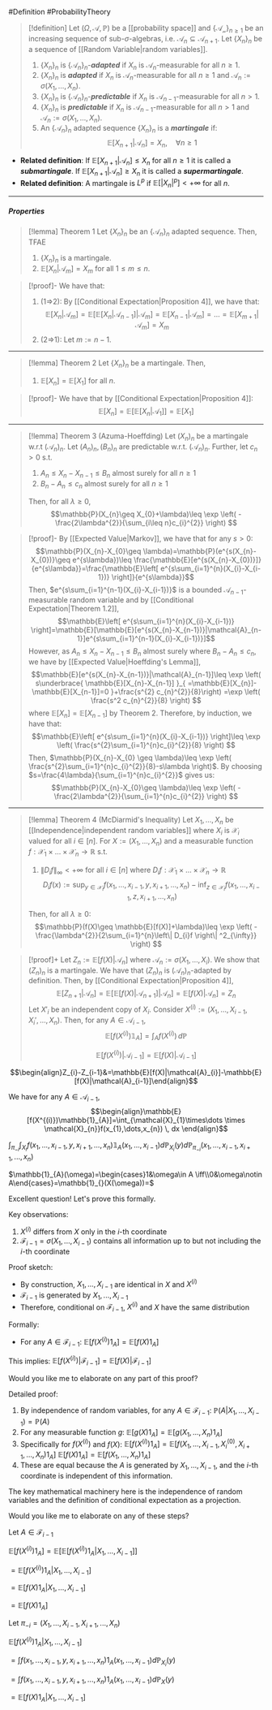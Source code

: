 #Definition #ProbabilityTheory 

> [!definition]
> Let $(\Omega,\mathcal{A},\mathbb{P})$ be a [[probability space]] and $\{ \mathcal{A_{n}} \}_{n\geq 1}$ be an increasing sequence of sub-$\sigma$-algebras, i.e. $\mathcal{A}_{n}\subseteq \mathcal{A}_{n+1}$. Let $\{ X_{n} \}_{n}$ be a sequence of [[Random Variable|random variables]].
> 1. $\{ X_{n} \}_{n}$ is $\{ \mathcal{A}_{n} \}_{n}$-***adapted*** if $X_{n}$ is $\mathcal{A}_{n}$-measurable for all $n\geq 1$.
> 2. $\{ X_{n} \}_{n}$ is ***adapted*** if $X_{n}$ is $\mathcal{A}_{n}$-measurable for all $n\geq 1$ and $\mathcal{A}_{n}:=\sigma(X_{1},\dots,X_{n})$.
> 3. $\{ X_{n} \}_{n}$ is $\{ \mathcal{A}_{n} \}_{n}$-***predictable*** if $X_{n}$ is $\mathcal{A}_{n-1}$-measurable for all $n> 1$.
> 2. $\{ X_{n} \}_{n}$ is ***predictable*** if $X_{n}$ is $\mathcal{A}_{n-1}$-measurable for all $n> 1$ and $\mathcal{A}_{n}:=\sigma(X_{1},\dots,X_{n})$.
> 3. An $\{ \mathcal{A}_{n} \}_{n}$ adapted sequence $\{ X_{n} \}_{n}$ is a ***martingale*** if: $$\mathbb{E}[X_{n+1}|\mathcal{A}_{n}]=X_{n},\quad \forall n\geq 1$$

- **Related definition**: If $\mathbb{E}[X_{n+1}|\mathcal{A}_{n}]\leq X_{n}$ for all $n\geq 1$ it is called a ***submartingale***. If $\mathbb{E}[X_{n+1}|\mathcal{A}_{n}]\geq X_{n}$ it is called a ***supermartingale***.
- **Related definition**: A martingale is $L^p$ if $\mathbb{E}[\left|X_{n}  \right|^p]<+\infty$ for all $n$.
---
##### Properties
> [!lemma] Theorem 1
> Let $\{ X_{n} \}_{n}$ be an $\{ \mathcal{A}_{n} \}_{n}$ adapted sequence. Then, TFAE
> 1. $\{ X_{n} \}_{n}$ is a martingale.
> 2. $\mathbb{E}[X_{n}|\mathcal{A}_{m}]=X_{m}$ for all $1\leq m\leq n$. 

> [!proof]-
> We have that:
> 1. (1=>2): By [[Conditional Expectation|Proposition 4]], we have that: $$\mathbb{E}[X_{n}|\mathcal{A}_{m}]=\mathbb{E}[\mathbb{E}[X_{n}|\mathcal{A}_{n-1}]|\mathcal{A}_{m}]=\mathbb{E}[X_{n-1}|\mathcal{A}_{m}]=\dots=\mathbb{E}[X_{m+1}|\mathcal{A}_{m}]=X_{m}$$
> 2. (2=>1): Let $m:=n-1$. 
---
> [!lemma] Theorem 2
> Let $\{ X_{n} \}_{n}$ be a martingale. Then, 
> 1. $\mathbb{E}[X_{n}]=\mathbb{E}[X_{1}]$ for all $n$.

> [!proof]-
> We have that by [[Conditional Expectation|Proposition 4]]: $$\mathbb{E}[X_{n}]=\mathbb{E}[\mathbb{E}[X_{n}|\mathcal{A}_{1}]]=\mathbb{E}[X_{1}]$$

---
> [!lemma] Theorem 3 (Azuma-Hoeffding)
> Let $(X_{n})_{n}$ be a martingale w.r.t $(\mathcal{A}_{n})_{n}$. Let $(A_{n})_{n},(B_{n})_{n}$ are predictable w.r.t. $(\mathcal{A}_{n})_{n}$. Further, let $c_{n}>0$ s.t. 
> 1. $A_{n}\leq X_{n}-X_{n-1}\leq B_{n}$ almost surely for all $n\geq 1$
> 2. $B_{n}-A_{n}\leq c_{n}$ almost surely for all $n\geq 1$
> 
> Then, for all $\lambda\geq 0$, $$\mathbb{P}(X_{n}\geq X_{0}+\lambda)\leq \exp \left( -\frac{2\lambda^{2}}{\sum_{i\leq n}c_{i}^{2}} \right) $$

> [!proof]-
> By [[Expected Value|Markov]], we have that for any $s>0$: $$\mathbb{P}(X_{n}-X_{0}\geq \lambda)=\mathbb{P}(e^{s(X_{n}-X_{0})}\geq e^{s\lambda})\leq \frac{\mathbb{E}[e^{s(X_{n}-X_{0})}]}{e^{s\lambda}}=\frac{\mathbb{E}\left[ e^{s\sum_{i=1}^{n}(X_{i}-X_{i-1})} \right]}{e^{s\lambda}}$$Then, $e^{s\sum_{i=1}^{n-1}(X_{i}-X_{i-1})}$ is a bounded $\mathcal{A}_{n-1}$-measurable random variable and by [[Conditional Expectation|Theorem 1.2]], $$\mathbb{E}\left[ e^{s\sum_{i=1}^{n}(X_{i}-X_{i-1})} \right]=\mathbb{E}[\mathbb{E}[e^{s(X_{n}-X_{n-1})}|\mathcal{A}_{n-1}]e^{s\sum_{i=1}^{n-1}(X_{i}-X_{i-1})}]$$However, as $A_{n}\leq X_{n}-X_{n-1}\leq B_{n}$ almost surely where $B_{n}-A_{n}\leq c_{n}$, we have by [[Expected Value|Hoeffding's Lemma]], $$\mathbb{E}[e^{s(X_{n}-X_{n-1})}|\mathcal{A}_{n-1}]\leq \exp \left( s\underbrace{ \mathbb{E}[X_{n}-X_{n-1}] }_{ =\mathbb{E}[X_{n}]-\mathbb{E}[X_{n-1}]=0 }+\frac{s^{2} c_{n}^{2}}{8}\right) =\exp \left( \frac{s^2 c_{n}^{2}}{8} \right)  $$where $\mathbb{E}[X_{n}]=\mathbb{E}[X_{n-1}]$ by Theorem 2. Therefore, by induction, we have that: $$\mathbb{E}\left[ e^{s\sum_{i=1}^{n}(X_{i}-X_{i-1})} \right]\leq \exp \left( \frac{s^{2}\sum_{i=1}^{n}c_{i}^{2}}{8} \right) $$Then, $\mathbb{P}(X_{n}-X_{0} \geq \lambda)\leq  \exp \left( \frac{s^{2}\sum_{i=1}^{n}c_{i}^{2}}{8}-s\lambda \right)$. By choosing $s=\frac{4\lambda}{\sum_{i=1}^{n}c_{i}^{2}}$ gives us: $$\mathbb{P}(X_{n}-X_{0}\geq \lambda)\leq \exp \left( -\frac{2\lambda^{2}}{\sum_{i=1}^{n}c_{i}^{2}} \right) $$

---
> [!lemma] Theorem 4 (McDiarmid's Inequality)
> Let $X_{1},\dots,X_{n}$ be [[Independence|independent random variables]] where $X_{i}$ is $\mathcal{X}_{i}$ valued for all $i\in[n]$. For $X:=(X_{1},\dots,X_{n})$ and a measurable function $f:\mathcal{X}_{1}\times\dots \times \mathcal{X}_{n}\to \mathbb{R}$ s.t. 
> 1. $\|D_{i}f\|_{\infty}<+\infty$ for all $i\in[n]$ where $D_{i}f:\mathcal{X}_{1}\times\dots \times \mathcal{X}_{n}\to \mathbb{R}$ $$D_{i}f(x):=\sup_{y\in \mathcal{X}_{i}}f(x_{1},\dots,x_{i-1},y,x_{i+1},\dots,x_{n})-\inf_{z\in \mathcal{X}_{i}}f(x_{1},\dots,x_{i-1},z,x_{i+1},\dots,x_{n})$$
>
>Then, for all $\lambda\geq 0$: $$\mathbb{P}(f(X)\geq \mathbb{E}[f(X)]+\lambda)\leq \exp \left( -\frac{\lambda^{2}}{2\sum_{i=1}^{n}\left\| D_{i}f \right\| ^2_{\infty}} \right) $$

> [!proof]+
> Let $Z_{n}:=\mathbb{E}[f(X)| \mathcal{A}_{n}]$ where $\mathcal{A}_{n}:= \sigma(X_{1},\dots,X_{i})$. We show that $(Z_{n})_{n}$ is a martingale. We have that $(Z_{n})_{n}$ is $(\mathcal{A}_{n})_{n}$-adapted by definition. Then, by [[Conditional Expectation|Proposition 4]], $$\mathbb{E}[Z_{n+1}|\mathcal{A}_{n}]=\mathbb{E}[\mathbb{E}[f(X)|\mathcal{A}_{n+1}]|\mathcal{A}_{n}]=\mathbb{E}[f(X)|\mathcal{A}_{n}]=Z_{n}$$Let $X'_{i}$ be an independent copy of $X_{i}$. Consider $X^{(i)}:=(X_{1},\dots,X_{i-1},X_{i}',\dots,X_{n})$. Then, for any $A\in \mathcal{A}_{i-1}$, $$\mathbb{E}[f(X^{(i)})\mathbb{1}_{A}]=\int_{A}^{} f(X^{(i)}) \, d\mathbb{P} $$
> 
> $$\mathbb{E}[f(X^{(i)})|\mathcal{A}_{i-1}]=\mathbb{E}[f(X)|\mathcal{A}_{i-1}]$$
> 
$$\begin{align}Z_{i}-Z_{i-1}&=\mathbb{E}[f(X)|\mathcal{A}_{i}]-\mathbb{E}[f(X)|\mathcal{A}_{i-1}]\end{align}$$

We have for any $A\in \mathcal{A}_{i-1}$, $$\begin{align}\mathbb{E}[f(X^{(i)})\mathbb{1}_{A}]=\int_{\mathcal{X}_{1}\times\dots \times \mathcal{X}_{n}}f(x_{1},\dots,x_{n}) \, dx \end{align}$$

$\int_{\pi_{-i}} \int_{X_i} f(x_1,...,x_{i-1},y,x_{i+1},...,x_n) \mathbb{1}_{A}(x_1,...,x_{i-1}) d\mathbb{P}_{X_i}(y) d\mathbb{P}_{\pi_{-i}}(x_1,...,x_{i-1},x_{i+1},...,x_n)$

$\mathbb{1}_{A}(\omega)=\begin{cases}1&\omega\in A \iff\\0&\omega\notin A\end{cases}=\mathbb{1}_{}(X(\omega))=$


Excellent question! Let's prove this formally.

Key observations:

1. $X^{(i)}$ differs from $X$ only in the $i$-th coordinate
2. $\mathcal{F}_{i-1} = \sigma(X_1,...,X_{i-1})$ contains all information up to but not including the $i$-th coordinate

Proof sketch:

- By construction, $X_1,...,X_{i-1}$ are identical in $X$ and $X^{(i)}$
- $\mathcal{F}_{i-1}$ is generated by $X_1,...,X_{i-1}$
- Therefore, conditional on $\mathcal{F}_{i-1}$, $X^{(i)}$ and $X$ have the same distribution

Formally:

- For any $A \in \mathcal{F}_{i-1}$: $\mathbb{E}[f(X^{(i)})1_A] = \mathbb{E}[f(X)1_A]$

This implies: $\mathbb{E}[f(X^{(i)})|\mathcal{F}_{i-1}] = \mathbb{E}[f(X)|\mathcal{F}_{i-1}]$

Would you like me to elaborate on any part of this proof?

Detailed proof:

1. By independence of random variables, for any $A \in \mathcal{F}_{i-1}$: $\mathbb{P}(A | X_1,...,X_{i-1}) = \mathbb{P}(A)$
2. For any measurable function $g$: $\mathbb{E}[g(X)1_A] = \mathbb{E}[g(X_1,...,X_n)1_A]$
3. Specifically for $f(X^{(i)})$ and $f(X)$: $\mathbb{E}[f(X^{(i)})1_A] = \mathbb{E}[f(X_1,...,X_{i-1},X^{(0)}_i,X_{i+1},...,X_n)1_A]$ $\mathbb{E}[f(X)1_A] = \mathbb{E}[f(X_1,...,X_n)1_A]$
4. These are equal because the $A$ is generated by $X_1,...,X_{i-1}$, and the $i$-th coordinate is independent of this information.

The key mathematical machinery here is the independence of random variables and the definition of conditional expectation as a projection.

Would you like me to elaborate on any of these steps?

Let $A \in \mathcal{F}_{i-1}$

$\mathbb{E}[f(X^{(i)})1_A] = \mathbb{E}[\mathbb{E}[f(X^{(i)})1_A | X_1,...,X_{i-1}]]$

$= \mathbb{E}[f(X^{(i)})1_A | X_1,...,X_{i-1}]$

$= \mathbb{E}[f(X)1_A | X_1,...,X_{i-1}]$

$= \mathbb{E}[f(X)1_A]$

Let $\pi_{-i} = (X_1,...,X_{i-1},X_{i+1},...,X_n)$

$\mathbb{E}[f(X^{(i)})1_A | X_1,...,X_{i-1}]$

$= \int f(x_1,...,x_{i-1},y,x_{i+1},...,x_n)1_A(x_1,...,x_{i-1}) d\mathbb{P}_{X_i}(y)$

$= \int f(x_1,...,x_{i-1},y,x_{i+1},...,x_n)1_A(x_1,...,x_{i-1}) d\mathbb{P}_{X}(y)$

$= \mathbb{E}[f(X)1_A | X_1,...,X_{i-1}]$